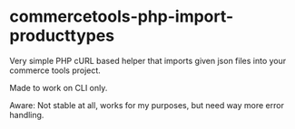 # commercetools-php-import-producttypes
Very simple PHP cURL based helper that imports given json files into your commerce tools project.

Made to work on CLI only.


Aware: Not stable at all, works for my purposes, but need way more error handling.

